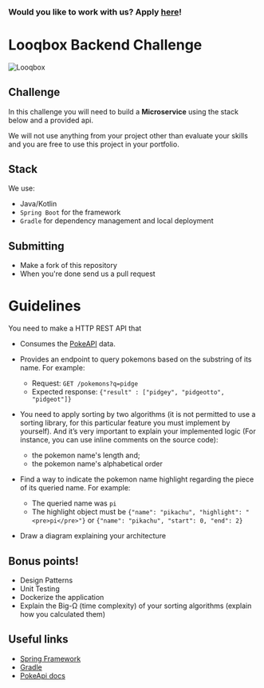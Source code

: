 ### Would you like to work with us? Apply [here](https://app.pipefy.com/public_form/840222)!

# Looqbox Backend Challenge
![Looqbox](https://github.com/looqbox/looqbox-backend-challenge/blob/master/logo.png)

## Challenge
In this challenge you will need to build a **Microservice** using the stack below and a provided api.

We will not use anything from your project other than evaluate your skills and you are free to use this project in your portfolio.

## Stack
We use:
- Java/Kotlin
- `Spring Boot` for the framework
- `Gradle` for dependency management and local deployment

## Submitting
- Make a fork of this repository
- When you're done send us a pull request

# Guidelines
You need to make a HTTP REST API that 
- Consumes the [PokeAPI](https://pokeapi.co/) data.
- Provides an endpoint to query pokemons based on the substring of its name. For example:
  - Request: `GET /pokemons?q=pidge`
  - Expected response: ```{"result" : ["pidgey", "pidgeotto", "pidgeot"]}```
- You need to apply sorting by two algorithms (it is not permitted to use a sorting library, for this particular feature you must implement by yourself). And it’s very important to explain your implemented logic (For instance, you can use inline comments on the source code): 
  - the pokemon name's length and; 
  - the pokemon name's alphabetical order 
 
- Find a way to indicate the pokemon name highlight regarding the piece of its queried name. For example:
  - The queried name was `pi`
  - The highlight object must be ```{"name": "pikachu", "highlight": "<pre>pi</pre>"}``` or ```{"name": "pikachu", "start": 0, "end": 2}```
- Draw a diagram explaining your architecture

## Bonus points!
- Design Patterns
- Unit Testing
- Dockerize the application
- Explain the Big-Ω (time complexity) of your sorting algorithms (explain how you calculated them)

## Useful links
- [Spring Framework](https://spring.io/)
- [Gradle](https://gradle.org/)
- [PokeApi docs](https://pokeapi.co/docs/v2.html)

